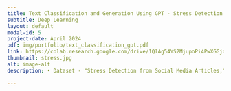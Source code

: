 ```yaml
---
title: Text Classification and Generation Using GPT - Stress Detection from Social Media Articles
subtitle: Deep Learning
layout: default
modal-id: 5
project-date: April 2024
pdf: img/portfolio/text_classification_gpt.pdf
link: https://colab.research.google.com/drive/1QlAg54YS2MjupoPi4PwXGGjdqR63NY7n?usp=sharing
thumbnail: stress.jpg
alt: image-alt
description: • Dataset - "Stress Detection from Social Media Articles," from Kaggle. <br> • Utilized GPT models with three different techniques, Zero-Shot Prompting, Few-Shot Prompting, and Fine-tuning the GPT2 Model to classify stress-related posts. 

---
```

